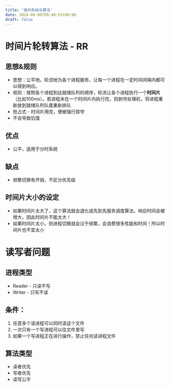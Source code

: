 ```yaml
---
title: '操作系统与算法'
date: 2024-06-06T09:40:53+08:00
draft: false
---
```

# 时间片轮转算法 - RR

## 思想&规则

- 思想：公平地，轮流地为各个进程服务，让每一个进程在一定时间间隔内都可以得到响应。
- 规则：按照各个进程到达就绪队列的顺序，轮流让各个进程执行一个**时间片**（比如100ms）。若进程未在一个时间片内执行完，则剥夺处理机，将进程重新放到就绪队列队尾重新排队
- 抢占式 - 时间片用完，便被强行掠夺
- 不会导致饥饿

## 优点

- 公平，适用于分时系统

## 缺点

- 频繁切换有开销，不区分优先级

## 时间片大小的设定

- 如果时间片太大了，这个算法就会退化成先到先服务调度算法，响应时间会被增大，因此时间片不能太大！
- 如果时间片太小，则进程切换就会过于频繁，会浪费很多性能和时间！所以时间片也不宜太小



# 读写者问题

## 进程类型

- Reader - 只读不写
- Writer - 只写不读

## 条件：

1. 任意多个读进程可以同时读这个文件
2. 一次只有一个写进程可以往文件里写
3. 如果一个写进程正在进行操作，禁止任何读进程文件

## 算法类型

- 读者优先
- 写者优先
- 读写公平